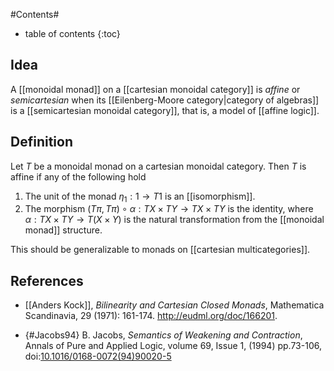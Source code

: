 #Contents#
* table of contents
{:toc}

## Idea 

A [[monoidal monad]] on a [[cartesian monoidal category]] is _affine_ or _semicartesian_ when its [[Eilenberg-Moore category|category of algebras]] is a [[semicartesian monoidal category]], that is, a model of [[affine logic]].

## Definition

Let $T$ be a monoidal monad on a cartesian monoidal category. Then $T$ is affine if any of the following hold

1. The unit of the monad $\eta_1 : 1 \to T1$ is an [[isomorphism]].
2. The morphism $(T\pi, T\pi) \circ \alpha : T X \times T Y \to T X \times T Y$ is the identity, where $\alpha : T X \times T Y \to T (X \times Y)$ is the natural transformation from the [[monoidal monad]] structure.

This should be generalizable to monads on [[cartesian multicategories]].

## References

* [[Anders Kock]], _Bilinearity and Cartesian Closed Monads_, Mathematica Scandinavia, 29 (1971): 161-174. <http://eudml.org/doc/166201>.

* {#Jacobs94} B. Jacobs, _Semantics of Weakening and Contraction_, Annals of Pure and Applied Logic, volume 69, Issue 1, (1994) pp.73-106, doi:[10.1016/0168-0072(94)90020-5](https://doi.org/10.1016/0168-0072%2894%2990020-5)
